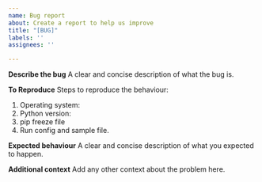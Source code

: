 ```yaml
---
name: Bug report
about: Create a report to help us improve
title: "[BUG]"
labels: ''
assignees: ''

---
```


**Describe the bug**
A clear and concise description of what the bug is.

**To Reproduce**
Steps to reproduce the behaviour:
1. Operating system:
2. Python version:
3. pip freeze file
4. Run config and sample file.

**Expected behaviour**
A clear and concise description of what you expected to happen.


**Additional context**
Add any other context about the problem here.
